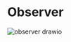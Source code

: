 <h1>Observer</h1>

![observer drawio](https://github.com/JulianaGO/Bertoti/assets/88887821/7a578ef2-2f29-4d76-81f3-08bcde0b30d1)
